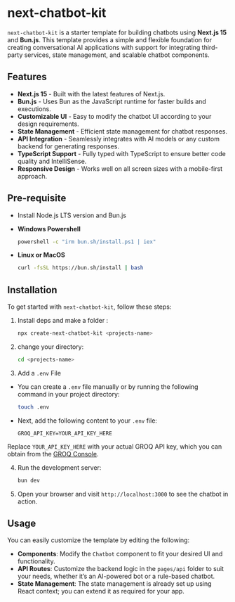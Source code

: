 # next-chatbot-kit

`next-chatbot-kit` is a starter template for building chatbots using **Next.js 15** and **Bun.js**. This template provides a simple and flexible foundation for creating conversational AI applications with support for integrating third-party services, state management, and scalable chatbot components.

## Features

- **Next.js 15** - Built with the latest features of Next.js.
- **Bun.js** - Uses Bun as the JavaScript runtime for faster builds and executions.
- **Customizable UI** - Easy to modify the chatbot UI according to your design requirements.
- **State Management** - Efficient state management for chatbot responses.
- **API Integration** - Seamlessly integrates with AI models or any custom backend for generating responses.
- **TypeScript Support** - Fully typed with TypeScript to ensure better code quality and IntelliSense.
- **Responsive Design** - Works well on all screen sizes with a mobile-first approach.

## Pre-requisite

- Install Node.js LTS version and Bun.js

- **Windows Powershell**
  ```bash
  powershell -c "irm bun.sh/install.ps1 | iex"
  ```
- **Linux or MacOS**
  ```bash
  curl -fsSL https://bun.sh/install | bash
  ```

## Installation

To get started with `next-chatbot-kit`, follow these steps:

1. Install deps and make a folder :

   ```bash
   npx create-next-chatbot-kit <projects-name>
   ```

2. change your directory:

   ```bash
   cd <projects-name>
   ```

3. Add a `.env` File

- You can create a `.env` file manually or by running the following command in your project directory:

  ```bash
  touch .env
  ```

- Next, add the following content to your `.env` file:

  ```env
  GROQ_API_KEY=YOUR_API_KEY_HERE
  ```

Replace `YOUR_API_KEY_HERE` with your actual GROQ API key, which you can obtain from the [GROQ Console](https://console.groq.com/keys).

4. Run the development server:

   ```bash
   bun dev
   ```

5. Open your browser and visit `http://localhost:3000` to see the chatbot in action.

## Usage

You can easily customize the template by editing the following:

- **Components**: Modify the `Chatbot` component to fit your desired UI and functionality.
- **API Routes**: Customize the backend logic in the `pages/api` folder to suit your needs, whether it’s an AI-powered bot or a rule-based chatbot.
- **State Management**: The state management is already set up using React context; you can extend it as required for your app.

